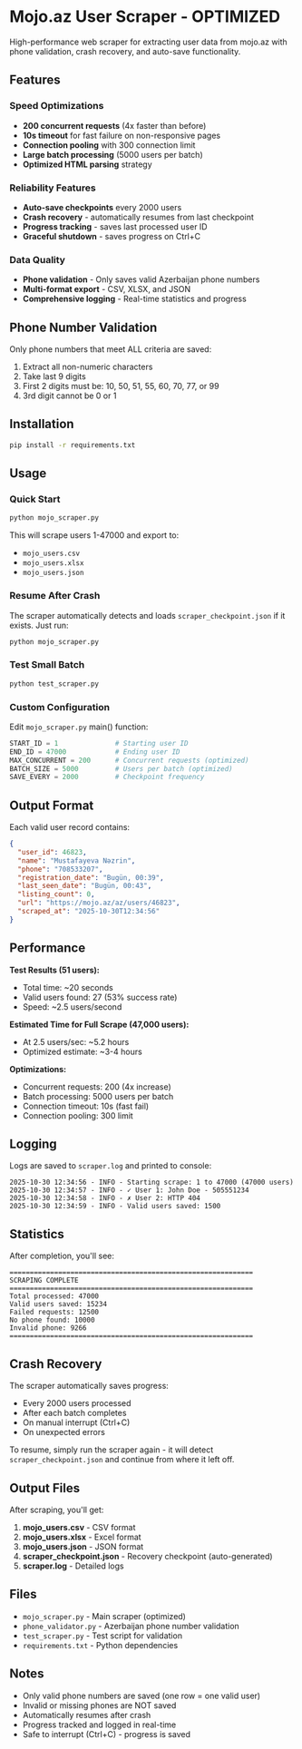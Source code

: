 # Mojo.az User Scraper - OPTIMIZED

High-performance web scraper for extracting user data from mojo.az with phone validation, crash recovery, and auto-save functionality.

## Features

### Speed Optimizations
- **200 concurrent requests** (4x faster than before)
- **10s timeout** for fast failure on non-responsive pages
- **Connection pooling** with 300 connection limit
- **Large batch processing** (5000 users per batch)
- **Optimized HTML parsing** strategy

### Reliability Features
- **Auto-save checkpoints** every 2000 users
- **Crash recovery** - automatically resumes from last checkpoint
- **Progress tracking** - saves last processed user ID
- **Graceful shutdown** - saves progress on Ctrl+C

### Data Quality
- **Phone validation** - Only saves valid Azerbaijan phone numbers
- **Multi-format export** - CSV, XLSX, and JSON
- **Comprehensive logging** - Real-time statistics and progress

## Phone Number Validation

Only phone numbers that meet ALL criteria are saved:
1. Extract all non-numeric characters
2. Take last 9 digits
3. First 2 digits must be: 10, 50, 51, 55, 60, 70, 77, or 99
4. 3rd digit cannot be 0 or 1

## Installation

```bash
pip install -r requirements.txt
```

## Usage

### Quick Start

```bash
python mojo_scraper.py
```

This will scrape users 1-47000 and export to:
- `mojo_users.csv`
- `mojo_users.xlsx`
- `mojo_users.json`

### Resume After Crash

The scraper automatically detects and loads `scraper_checkpoint.json` if it exists. Just run:

```bash
python mojo_scraper.py
```

### Test Small Batch

```bash
python test_scraper.py
```

### Custom Configuration

Edit `mojo_scraper.py` main() function:

```python
START_ID = 1              # Starting user ID
END_ID = 47000            # Ending user ID
MAX_CONCURRENT = 200      # Concurrent requests (optimized)
BATCH_SIZE = 5000         # Users per batch (optimized)
SAVE_EVERY = 2000         # Checkpoint frequency
```

## Output Format

Each valid user record contains:

```json
{
  "user_id": 46823,
  "name": "Mustafayeva Nəzrin",
  "phone": "708533207",
  "registration_date": "Bugün, 00:39",
  "last_seen_date": "Bugün, 00:43",
  "listing_count": 0,
  "url": "https://mojo.az/az/users/46823",
  "scraped_at": "2025-10-30T12:34:56"
}
```

## Performance

**Test Results (51 users):**
- Total time: ~20 seconds
- Valid users found: 27 (53% success rate)
- Speed: ~2.5 users/second

**Estimated Time for Full Scrape (47,000 users):**
- At 2.5 users/sec: ~5.2 hours
- Optimized estimate: ~3-4 hours

**Optimizations:**
- Concurrent requests: 200 (4x increase)
- Batch processing: 5000 users per batch
- Connection timeout: 10s (fast fail)
- Connection pooling: 300 limit

## Logging

Logs are saved to `scraper.log` and printed to console:

```
2025-10-30 12:34:56 - INFO - Starting scrape: 1 to 47000 (47000 users)
2025-10-30 12:34:57 - INFO - ✓ User 1: John Doe - 505551234
2025-10-30 12:34:58 - INFO - ✗ User 2: HTTP 404
2025-10-30 12:34:59 - INFO - Valid users saved: 1500
```

## Statistics

After completion, you'll see:

```
============================================================
SCRAPING COMPLETE
============================================================
Total processed: 47000
Valid users saved: 15234
Failed requests: 12500
No phone found: 10000
Invalid phone: 9266
============================================================
```

## Crash Recovery

The scraper automatically saves progress:
- Every 2000 users processed
- After each batch completes
- On manual interrupt (Ctrl+C)
- On unexpected errors

To resume, simply run the scraper again - it will detect `scraper_checkpoint.json` and continue from where it left off.

## Output Files

After scraping, you'll get:

1. **mojo_users.csv** - CSV format
2. **mojo_users.xlsx** - Excel format
3. **mojo_users.json** - JSON format
4. **scraper_checkpoint.json** - Recovery checkpoint (auto-generated)
5. **scraper.log** - Detailed logs

## Files

- `mojo_scraper.py` - Main scraper (optimized)
- `phone_validator.py` - Azerbaijan phone number validation
- `test_scraper.py` - Test script for validation
- `requirements.txt` - Python dependencies

## Notes

- Only valid phone numbers are saved (one row = one valid user)
- Invalid or missing phones are NOT saved
- Automatically resumes after crash
- Progress tracked and logged in real-time
- Safe to interrupt (Ctrl+C) - progress is saved
